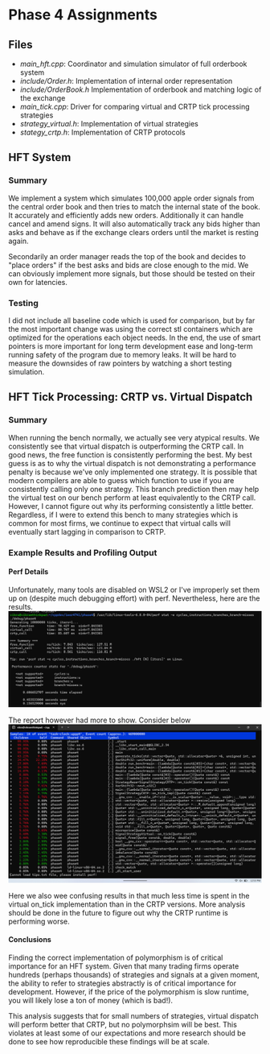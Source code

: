 # Phase 4 Assignments

## Files
* *main_hft.cpp*: Coordinator and simulation simulator of full orderbook system
* *include/Order.h*: Implementation of internal order representation
* *include/OrderBook.h* Implementation of orderbook and matching logic of the exchange
* *main_tick.cpp*: Driver for comparing virtual and CRTP tick processing strategies
* *strategy_virtual.h*: Implementation of virtual strategies
* *stategy_crtp.h*: Implementation of CRTP protocols

## HFT System

### Summary
We implement a system which simulates 100,000 apple order signals from the 
central order book and then tries to match the internal state of the book. It 
accurately and efficiently adds new orders. Additionally it can handle 
cancel and amend signs. It will also automatically track any bids higher than
asks and behave as if the exchange clears orders until the market is resting again.

Secondarily an order manager reads the top of the book and decides to "place orders"
if the best asks and bids are close enough to the mid. We can obviously implement more
signals, but those should be tested on their own for latencies.

### Testing
I did not include all baseline code which is used for comparison, but by far
the most important change was using the correct stl containers which are optimized
for the operations each object needs. In the end, the use of smart pointers is more
important for long term development ease and long-term running safety of the program 
due to memory leaks. It will be hard to measure the downsides of raw pointers by
watching a short testing simulation.

## HFT Tick Processing: CRTP vs. Virtual Dispatch

### Summary
When running the bench normally, we actually see very atypical
results. We consistently see that virtual dispatch is outperforming
the CRTP call. In good news, the free function is consistently performing 
the best. My best guess is as to why the virtual dispatch is not demonstrating
a performance penalty is because we've only implemented one strategy. It is
possible that modern compilers are able to guess which function to use 
if you are consistently calling only one strategy. This branch prediction
then may help the virtual test on our bench perform at least equivalently to the 
CRTP call. However, I cannot figure out why its performing consistently a little 
better. Regardless, if I were to extend this bench to many strategies which is common
for most firms, we continue to expect that virtual calls will eventually start 
lagging in comparison to CRTP.

### Example Results and Profiling Output
#### Perf Details 
Unfortunately, many tools are disabled on WSL2 or I've improperly
set them up on (despite much debugging effort) with perf. 
Nevertheless, here are the results.
![Perf Stat Screenshot](media/perf_stat_virtual_vs_crtp.png)

The report however had more to show. Consider below
![Perf Report Screenshot](media/perf_report_ss_virtual_vs_crtp.png)

Here we also wee confusing results in that much less time is spent
in the virtual on_tick implementation than in the CRTP versions.
More analysis should be done in the future to figure out why the CRTP runtime
is performing worse.

#### Conclusions
Finding the correct implementation of polymorphism is of critical 
importance for an HFT system. Given that many trading firms operate
hundreds (perhaps thousands) of strategies and signals at a given 
moment, the ability to refer to strategies abstractly is of critical 
importance for development. However, if the price of the polymorphism 
is slow runtime, you will likely lose a ton of money (which is bad!).

This analysis suggests that for small numbers of strategies, virtual dispatch
will perform better that CRTP, but no polymorphsim will be best. This violates 
at least some of our expectations and more research should be done to see how 
reproducible these findings will be at scale.
